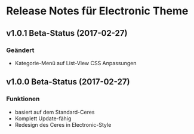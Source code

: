 # Release Notes für Electronic Theme

## v1.0.1 Beta-Status (2017-02-27)

### Geändert

- Kategorie-Menü auf List-View CSS Anpassungen

## v1.0.0 Beta-Status (2017-02-27)

### Funktionen

- basiert auf dem Standard-Ceres
- Komplett Update-fähig
- Redesign des Ceres in Electronic-Style